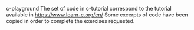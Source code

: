 c-playground
The set of code in c-tutorial correspond to the tutorial available in https://www.learn-c.org/en/
Some excerpts of code have been copied in order to complete the exercises requested.
